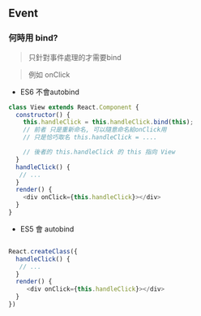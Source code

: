 ## Event

### 何時用 bind?

> 只針對事件處理的才需要bind

> 例如 onClick

* ES6 不會autobind

```js
class View extends React.Component {
  constructor() {
    this.handleClick = this.handleClick.bind(this); 
    // 前者 只是重新命名, 可以隨意命名給onClick用
    // 只是恰巧取名 this.handleClick = ....

    // 後者的 this.handleClick 的 this 指向 View 
  }
  handleClick() {
   // ...
  }
  render() {
    <div onClick={this.handleClick}></div>
  }
}
```


* ES5 會 autobind

```js

React.createClass({
  handleClick() {
   // ...
  }
  render() {
     <div onClick={this.handleClick}></div>
  }
})


```
